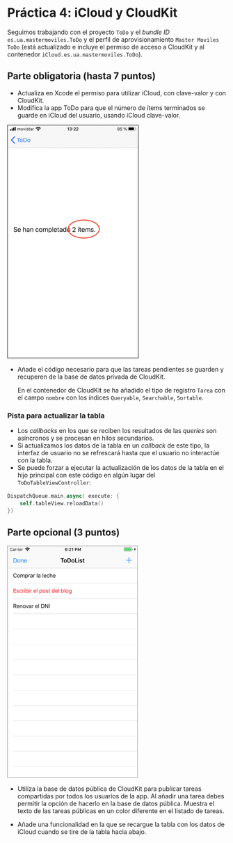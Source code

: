 
# Práctica 4: iCloud y CloudKit

Seguimos trabajando con el proyecto `ToDo` y el _bundle ID_
`es.ua.mastermoviles.ToDo` y el perfil de aprovisionamiento `Master
Moviles ToDo` (está actualizado e incluye el permiso de acceso
a CloudKit y al contenedor `iCloud.es.ua.mastermoviles.ToDo`).

## Parte obligatoria (hasta 7 puntos) ##

- Actualiza en Xcode el permiso para utilizar iCloud, con clave-valor
  y con CloudKit.
- Modifica la app ToDo para que el número de ítems terminados se
  guarde en iCloud del usuario, usando iCloud clave-valor.
    

<img style="border: 1px solid;" src="imagenes/todo-clave-valor.jpeg" width="300px"/>


- Añade el código necesario para que las tareas pendientes
  se guarden y recuperen de la base de datos privada de
  CloudKit. 
  
    En el contenedor de CloudKit se ha añadido el tipo de registro
    `Tarea` con el campo `nombre` con los índices `Queryable`,
    `Searchable`, `Sortable`. 


### Pista para actualizar la tabla ###

- Los _callbacks_ en los que se reciben los resultados de las
  _queries_ son asíncronos y se procesan en hilos secundarios.
- Si actualizamos los datos de la tabla en un _callback_ de este tipo,
  la interfaz de usuario no se refrescará hasta que el usuario no
  interactúe con la tabla.
- Se puede forzar a ejecutar la actualización de los datos de la tabla en
  el hijo principal con este código en algún lugar del `ToDoTableViewController`:
  
```swift
DispatchQueue.main.async( execute: {
    self.tableView.reloadData()
})
```


## Parte opcional (3 puntos) ##


<img src="imagenes/todolist-cloudkit.png" width="300px"/>

- Utiliza la base de datos pública de CloudKit para publicar tareas compartidas
  por todos los usuarios de la app. Al añadir una tarea debes permitir
  la opción de hacerlo en la base de datos pública. Muestra el texto
  de las tareas públicas en un color diferente en el listado de
  tareas.
  
<!--
Es necesario configurar los roles de seguridad en el Dashboard para
permitir que cualquier usuario pueda escribir en la base de datos
pública y, de esta forma, borrar registros en ella.
-->

- Añade una funcionalidad en la que se recargue la
  tabla con los datos de iCloud cuando se tire de la tabla hacia
  abajo. 

